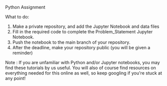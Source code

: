 Python Assignment

What to do:

1. Make a private repository, and add the Jupyter Notebook and data files
2. Fill in the required code to complete the Problem_Statement Jupyter Notebook.
3. Push the notebook to the main branch of your repository.
4. After the deadline, make your repository public (you will be given a reminder)

Note : If you are unfamiliar with Python and/or Jupyter notebooks, you may find these tutorials by us useful. You will also of course find resources on everything needed for this online as well, so keep googling if you're stuck at any point!

